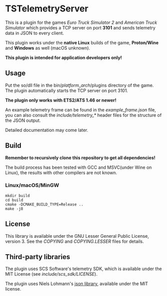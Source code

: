 # TSTelemetryServer

This is a plugin for the games *Euro Truck Simulator 2* and *American Truck Simulator* which provides a TCP server on port **3101** and sends telemetry data in JSON to every client.

This plugin works under the **native Linux** builds of the game, **Proton/Wine** and **Windows** as well (macOS unknown).

**This plugin is intended for application developers only!**

## Usage

Put the so/dll file in the bin/*platform*_*arch*/plugins directory of the game. The plugin automatically starts the TCP server on port 3101.

**The plugin only works with ETS2/ATS 1.46 or newer!**

An example telemetry frame can be found in the *example_frame.json* file, you can also consult the *include/telemetry_\** header files for the structure of the JSON output.

Detailed documentation may come later.

## Build

**Remember to recursively clone this repository to get all dependencies!**

The build process has been tested with GCC and MSVC(under Wine on Linux), the results with other compilers are not known.

### Linux/macOS/MinGW
```
mkdir build
cd build
cmake -DCMAKE_BUILD_TYPE=Release ..
make -j8
```

## License

This library is available under the GNU Lesser General Public License, version 3. See the *COPYING* and *COPYING.LESSER* files for details.

## Third-party libraries

The plugin uses SCS Software's telemetry SDK, which is available under the MIT License (see *include/scs_sdk/LICENSE*).

The plugin uses Niels Lohmann's [json library](https://github.com/nlohmann/json), available under the MIT license.
